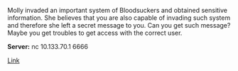 Molly invaded an important system of Bloodsuckers and obtained sensitive information. She believes that you are also capable of invading such system and therefore she left a secret message to you. Can you get such message? Maybe you get troubles to get access with the correct user.

**Server:** nc 10.133.70.1 6666 

[Link](https://cloud.ufscar.br:8080/v1/AUTH_c93b694078064b4f81afd2266a502511/static.pwn2win.party/wronguser_1e8787242eb826005729b0ba17a925b0782be65190f18a1b8dc4e57756c4e3c4.tar.gz)


